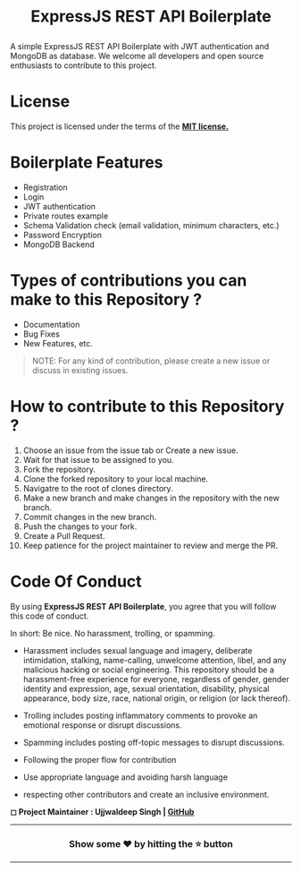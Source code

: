 # <p align="center"> ExpressJS REST API Boilerplate</p>

A simple ExpressJS REST API Boilerplate with JWT authentication and MongoDB as database. We welcome all developers and open source enthusiasts to contribute to this project.

# License

This project is licensed under the terms of the [**MIT license.**](https://github.com/udz-codes/express-rest-boilerplate/blob/master/LICENSE)

# Boilerplate Features

- Registration
- Login
- JWT authentication
- Private routes example
- Schema Validation check (email validation, minimum characters, etc.)
- Password Encryption
- MongoDB Backend

# Types of contributions you can make to this Repository ?

- Documentation
- Bug Fixes
- New Features, etc.

> NOTE: For any kind of contribution, please create a new issue or discuss in existing issues.

# How to contribute to this Repository ?

1. Choose an issue from the issue tab or Create a new issue.
2. Wait for that issue to be assigned to you.
3. Fork the repository.
4. Clone the forked repository to your local machine.
5. Navigatre to the root of clones directory.
6. Make a new branch and make changes in the repository with the new branch.
7. Commit changes in the new branch.
8. Push the changes to your fork.
9. Create a Pull Request.
10. Keep patience for the project maintainer to review and merge the PR.

# Code Of Conduct

 By using **ExpressJS REST API Boilerplate**, you agree that you will follow this code of conduct.
<p> In short: Be nice. No harassment, trolling, or spamming. <p>

- Harassment includes sexual language and imagery, deliberate intimidation, stalking, name-calling, unwelcome attention, libel, and any malicious hacking or social engineering. This repository should be a harassment-free experience for everyone, regardless of gender, gender identity and expression, age, sexual orientation, disability, physical appearance, body size, race, national origin, or religion (or lack thereof).

- Trolling includes posting inflammatory comments to provoke an emotional response or disrupt discussions.
- Spamming includes posting off-topic messages to disrupt discussions.
- Following the proper flow for contribution
- Use appropriate language and avoiding harsh language
- respecting other contributors and create an inclusive environment.

**◻ Project Maintainer : Ujjwaldeep Singh | [GitHub](https://github.com/udz-codes)**

----------------------------------------------------------

### <p align="center"> Show some ❤ by hitting the ⭐ button </p>

----------------------------------------------------------
